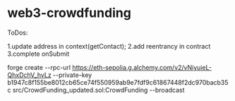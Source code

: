 # web3-crowdfunding


ToDos:

1.update address in context(getContact);
2.add reentrancy in contract
3.complete onSubmit



forge create --rpc-url https://eth-sepolia.g.alchemy.com/v2/vNiyuieL-QhxDchV_hvLz --private-key b1947c8f155be8012cb65ce74f550959ab9e7fdf9c61867448f2dc970bacb35c src/CrowdFunding_updated.sol:CrowdFunding --broadcast